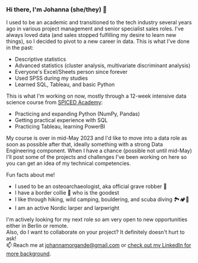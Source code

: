 ### Hi there, I'm Johanna (she/they) 👋

I used to be an academic and transitioned to the tech industry several years ago in various project management and senior specialist sales roles. I've always loved data (and sales stopped fulfilling my desire to learn new things), so I decided to pivot to a new career in data. This is what I've done in the past:
- Descriptive statistics
- Advanced statistics (cluster analysis, multivariate discriminant analysis)
- Everyone's Excel/Sheets person since forever
- Used SPSS during my studies
- Learned SQL, Tableau, and basic Python

This is what I'm working on now, mostly through a 12-week intensive data science course from [SPICED Academy](https://www.spiced-academy.com/en/program/data-science#):
- Practicing and expanding Python (NumPy, Pandas)
- Getting practical experience with SQL
- Practicing Tableau, learning PowerBI

My course is over in mid-May 2023 and I'd like to move into a data role as soon as possible after that, ideally something with a strong Data Engineering component. When I have a chance (possible not until mid-May) I'll post some of the projects and challenges I've been working on here so you can get an idea of my technical competencies.

Fun facts about me!
- I used to be an osteoarchaeologist, aka official grave robber 🤠
- I have a border collie 🐶 who is the goodest
- I like through hiking, wild camping, bouldering, and scuba diving 🏞️🏕️🤿
- I am an active Nordic larper and larpwright

I'm actively looking for my next role so am very open to new opportunities either in Berlin or remote.  
Also, do I want to collaborate on your project? It definitely doesn't hurt to ask!  
📫 Reach me at johannamorgande@gmail.com or [check out my LinkedIn for more background](https://www.linkedin.com/in/morganjohanna/).
